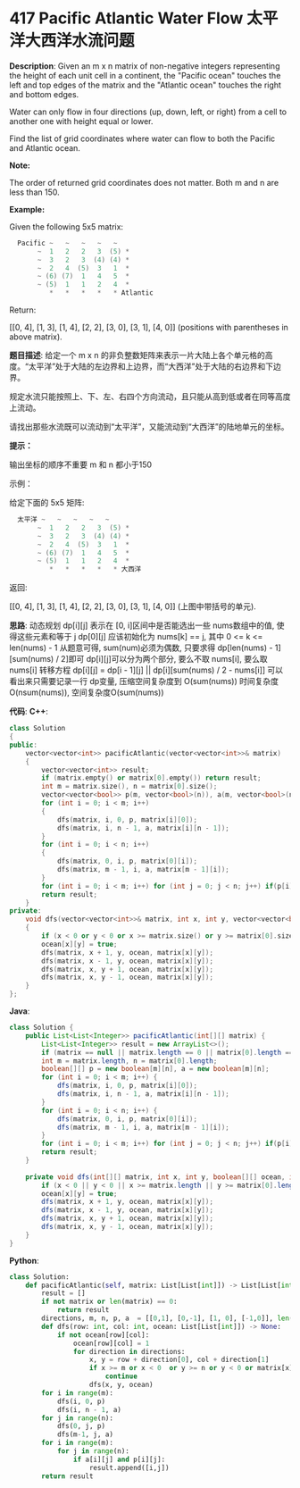 # 417 Pacific Atlantic Water Flow 太平洋大西洋水流问题

__Description__:
Given an m x n matrix of non-negative integers representing the height of each unit cell in a continent, the "Pacific ocean" touches the left and top edges of the matrix and the "Atlantic ocean" touches the right and bottom edges.

Water can only flow in four directions (up, down, left, or right) from a cell to another one with height equal or lower.

Find the list of grid coordinates where water can flow to both the Pacific and Atlantic ocean.

__Note:__

The order of returned grid coordinates does not matter.
Both m and n are less than 150.

__Example:__

Given the following 5x5 matrix:

```C
  Pacific ~   ~   ~   ~   ~ 
       ~  1   2   2   3  (5) *
       ~  3   2   3  (4) (4) *
       ~  2   4  (5)  3   1  *
       ~ (6) (7)  1   4   5  *
       ~ (5)  1   1   2   4  *
          *   *   *   *   * Atlantic
```

Return:

[[0, 4], [1, 3], [1, 4], [2, 2], [3, 0], [3, 1], [4, 0]] (positions with parentheses in above matrix).

__题目描述__:
给定一个 m x n 的非负整数矩阵来表示一片大陆上各个单元格的高度。“太平洋”处于大陆的左边界和上边界，而“大西洋”处于大陆的右边界和下边界。

规定水流只能按照上、下、左、右四个方向流动，且只能从高到低或者在同等高度上流动。

请找出那些水流既可以流动到“太平洋”，又能流动到“大西洋”的陆地单元的坐标。

__提示：__

输出坐标的顺序不重要
m 和 n 都小于150

示例：

给定下面的 5x5 矩阵:

```C
  太平洋 ~   ~   ~   ~   ~ 
       ~  1   2   2   3  (5) *
       ~  3   2   3  (4) (4) *
       ~  2   4  (5)  3   1  *
       ~ (6) (7)  1   4   5  *
       ~ (5)  1   1   2   4  *
          *   *   *   *   * 大西洋
```

返回:

[[0, 4], [1, 3], [1, 4], [2, 2], [3, 0], [3, 1], [4, 0]] (上图中带括号的单元).

__思路__:
动态规划
dp[i][j] 表示在 [0, i]区间中是否能选出一些 nums数组中的值, 使得这些元素和等于 j
dp[0][j] 应该初始化为 nums[k] == j, 其中 0 <= k <= len(nums) - 1
从题意可得, sum(num)必须为偶数, 只要求得 dp[len(nums) - 1][sum(nums) / 2]即可
dp[i][j]可以分为两个部分, 要么不取 nums[i], 要么取 nums[i]
转移方程 dp[i][j] = dp[i - 1][j] || dp[i][sum(nums) / 2 - nums[i]]
可以看出来只需要记录一行 dp变量, 压缩空间复杂度到 O(sum(nums))
时间复杂度O(nsum(nums)), 空间复杂度O(sum(nums))

__代码__:
__C++__:

```C++
class Solution 
{
public:
    vector<vector<int>> pacificAtlantic(vector<vector<int>>& matrix) 
    {
        vector<vector<int>> result;
        if (matrix.empty() or matrix[0].empty()) return result;
        int m = matrix.size(), n = matrix[0].size();
        vector<vector<bool>> p(m, vector<bool>(n)), a(m, vector<bool>(n));
        for (int i = 0; i < m; i++) 
        {
            dfs(matrix, i, 0, p, matrix[i][0]);
            dfs(matrix, i, n - 1, a, matrix[i][n - 1]);
        }
        for (int i = 0; i < n; i++) 
        {
            dfs(matrix, 0, i, p, matrix[0][i]);
            dfs(matrix, m - 1, i, a, matrix[m - 1][i]); 
        }
        for (int i = 0; i < m; i++) for (int j = 0; j < n; j++) if(p[i][j] && a[i][j]) result.push_back({i, j});
        return result;
    }
private:
    void dfs(vector<vector<int>>& matrix, int x, int y, vector<vector<bool>>& ocean, int pre) 
    {
        if (x < 0 or y < 0 or x >= matrix.size() or y >= matrix[0].size() or ocean[x][y] or matrix[x][y] < pre) return;
        ocean[x][y] = true;
        dfs(matrix, x + 1, y, ocean, matrix[x][y]);
        dfs(matrix, x - 1, y, ocean, matrix[x][y]);
        dfs(matrix, x, y + 1, ocean, matrix[x][y]);
        dfs(matrix, x, y - 1, ocean, matrix[x][y]);
    }
};
```

__Java__:

```Java
class Solution {
    public List<List<Integer>> pacificAtlantic(int[][] matrix) {
        List<List<Integer>> result = new ArrayList<>();
        if (matrix == null || matrix.length == 0 || matrix[0].length == 0) return result;
        int m = matrix.length, n = matrix[0].length;
        boolean[][] p = new boolean[m][n], a = new boolean[m][n];
        for (int i = 0; i < m; i++) {
            dfs(matrix, i, 0, p, matrix[i][0]);
            dfs(matrix, i, n - 1, a, matrix[i][n - 1]);
        }
        for (int i = 0; i < n; i++) {
            dfs(matrix, 0, i, p, matrix[0][i]);
            dfs(matrix, m - 1, i, a, matrix[m - 1][i]); 
        }
        for (int i = 0; i < m; i++) for (int j = 0; j < n; j++) if(p[i][j] && a[i][j]) result.add(Arrays.asList(i, j));
        return result;
    }
    
    private void dfs(int[][] matrix, int x, int y, boolean[][] ocean, int pre) {
        if (x < 0 || y < 0 || x >= matrix.length || y >= matrix[0].length || ocean[x][y] || matrix[x][y] < pre) return;
        ocean[x][y] = true;
        dfs(matrix, x + 1, y, ocean, matrix[x][y]);
        dfs(matrix, x - 1, y, ocean, matrix[x][y]);
        dfs(matrix, x, y + 1, ocean, matrix[x][y]);
        dfs(matrix, x, y - 1, ocean, matrix[x][y]);
    }
}
```

__Python__:

```Python
class Solution:
    def pacificAtlantic(self, matrix: List[List[int]]) -> List[List[int]]:
        result = []
        if not matrix or len(matrix) == 0:
            return result
        directions, m, n, p, a  = [[0,1], [0,-1], [1, 0], [-1,0]], len(matrix), len(matrix[0]), [[0] * len(matrix[0]) for _ in range(len(matrix))], [[0] * len(matrix[0]) for _ in range(len(matrix))]
        def dfs(row: int, col: int, ocean: List[List[int]]) -> None:
            if not ocean[row][col]:
                ocean[row][col] = 1
                for direction in directions:
                    x, y = row + direction[0], col + direction[1]
                    if x >= m or x < 0  or y >= n or y < 0 or matrix[x][y] < matrix[row][col]:
                        continue
                    dfs(x, y, ocean)
        for i in range(m):
            dfs(i, 0, p)
            dfs(i, n - 1, a)
        for j in range(n):
            dfs(0, j, p)
            dfs(m-1, j, a)
        for i in range(m):
            for j in range(n):
                if a[i][j] and p[i][j]:
                    result.append([i,j])
        return result
```
